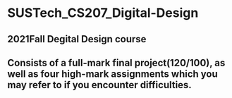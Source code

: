 # SUSTech_CS207_Digital-Design

## 2021Fall Degital Design course

## Consists of a full-mark final project(120/100), as well as four high-mark assignments which you may refer to if you encounter difficulties.
